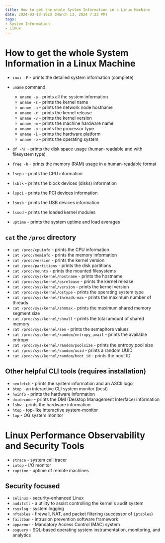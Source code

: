 ```yaml
---
title: How to get the whole System Information in a Linux Machine
date: 2024-03-13-1923 (March 13, 2024 7:23 PM)
tags: 
- System Information
- Linux
---
```


# How to get the whole System Information in a Linux Machine
- `inxi -F` - prints the detailed system information (complete)

- `uname` command:
  - `uname -a` - prints all the system information
  - `uname -s` - prints the kernel name
  - `uname -n` - prints the network node hostname
  - `uname -r` - prints the kernel release
  - `uname -v` - prints the kernel version
  - `uname -m` - prints the machine hardware name
  - `uname -p` - prints the processor type
  - `uname -i` - prints the hardware platform
  - `uname -o` - prints the operating system
- `df -hT` - prints the disk space usage (human-readable and with filesystem type)
- `free -h` - prints the memory (RAM) usage in a human-readable format
- `lscpu` - prints the CPU information
- `lsblk` - prints the block devices (disks) information
- `lspci` - prints the PCI devices information
- `lsusb` - prints the USB devices information
- `lsmod` - prints the loaded kernel modules
- `uptime` - prints the system uptime and load averages

## `cat` the `/proc` directory
- `cat /proc/cpuinfo` - prints the CPU information
- `cat /proc/meminfo` - prints the memory information
- `cat /proc/version` - prints the kernel version
- `cat /proc/partitions` - prints the disk partitions
- `cat /proc/mounts` - prints the mounted filesystems
- `cat /proc/sys/kernel/hostname` - prints the hostname
- `cat /proc/sys/kernel/osrelease` - prints the kernel release
- `cat /proc/sys/kernel/version` - prints the kernel version
- `cat /proc/sys/kernel/ostype` - prints the operating system type
- `cat /proc/sys/kernel/threads-max` - prints the maximum number of threads
- `cat /proc/sys/kernel/shmmax` - prints the maximum shared memory segment size
- `cat /proc/sys/kernel/shmall` - prints the total amount of shared memory
- `cat /proc/sys/kernel/sem` - prints the semaphore values
- `cat /proc/sys/kernel/random/entropy_avail` - prints the available entropy
- `cat /proc/sys/kernel/random/poolsize` - prints the entropy pool size
- `cat /proc/sys/kernel/random/uuid` - prints a random UUID
- `cat /proc/sys/kernel/random/boot_id` - prints the boot ID

## Other helpful CLI tools (requires installation)
- `neofetch` - prints the system information and an ASCII logo
- `btop` - an interactive CLI system monitor (best)
- `hwinfo` - prints the hardware information
- `dmidecode` - prints the DMI (Desktop Management Interface) information
- `lshw` - prints the hardware information
- `htop` - top-like interactive system-monitor
- `top` - OG system monitor

# Linux Performance Observability and Security Tools
- `strace` - system call tracer
- `iotop` - I/O monitor
- `ruptime` - uptime of remote machines

## Security focused
- `selinux` - security-enhanced Linux
- `auditctl` - a utility to assist controlling the kernel's audit system
- `rsyslog` - system logging
- `nftables` - firewall, NAT, and packet filtering (successor of `iptables`)
- `fail2ban` - intrusion prevention software framework
- `apparmor` - Mandatory Access Control (MAC) system
- `osquery` - SQL-based operating system instrumentation, monitoring, and analytics
